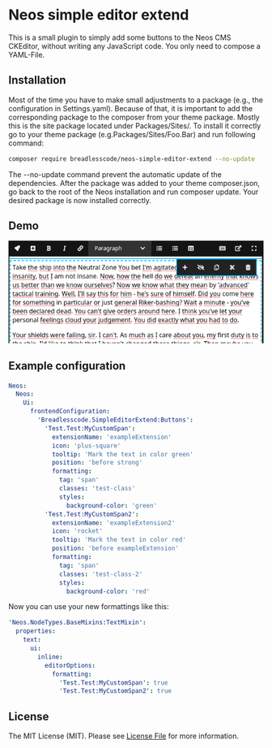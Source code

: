 # Neos simple editor extend

This is a small plugin to simply add some buttons to the Neos CMS CKEditor, without writing any JavaScript code. You only need to compose a YAML-File. 

## Installation
Most of the time you have to make small adjustments to a package (e.g., the configuration in Settings.yaml). Because of that, it is important to add the corresponding package to the composer from your theme package. Mostly this is the site package located under Packages/Sites/. To install it correctly go to your theme package (e.g.Packages/Sites/Foo.Bar) and run following command:

```bash
composer require breadlesscode/neos-simple-editor-extend --no-update
```

The --no-update command prevent the automatic update of the dependencies. After the package was added to your theme composer.json, go back to the root of the Neos installation and run composer update. Your desired package is now installed correctly.

## Demo

![result demo image](Documentation/preview.gif "Example for the configuration below")

## Example configuration

```yaml
Neos:
  Neos:
    Ui:
      frontendConfiguration:
        'Breadlesscode.SimpleEditorExtend:Buttons':
          'Test.Test:MyCustomSpan':
            extensionName: 'exampleExtension'
            icon: 'plus-square'
            tooltip: 'Mark the text in color green'
            position: 'before strong'
            formatting:
              tag: 'span'
              classes: 'test-class'
              styles:
                background-color: 'green'
          'Test.Test:MyCustomSpan2':
            extensionName: 'exampleExtension2'
            icon: 'rocket'
            tooltip: 'Mark the text in color red'
            position: 'before exampleExtension'
            formatting:
              tag: 'span'
              classes: 'test-class-2'
              styles:
                background-color: 'red'
```

Now you can use your new formattings like this:

```yaml
'Neos.NodeTypes.BaseMixins:TextMixin':
  properties:
    text:
      ui:
        inline:
          editorOptions:
            formatting:
              'Test.Test:MyCustomSpan': true
              'Test.Test:MyCustomSpan2': true
```

## License
The MIT License (MIT). Please see [License File](LICENSE) for more information.
